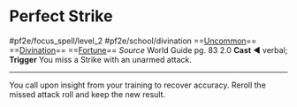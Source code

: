 # Perfect Strike
#pf2e/focus_spell/level_2 #pf2e/school/divination 
==[Uncommon](../../../rules/traits/uncommon.md)== ==[Divination](../../../rules/traits/divination.md)== ==[Fortune](../../../rules/traits/fortune.md)==
*Source* World Guide pg. 83 2.0
**Cast** ◄ verbal; **Trigger** You miss a Strike with an unarmed attack.

---
You call upon insight from your training to recover accuracy. Reroll the missed attack roll and keep the new result.